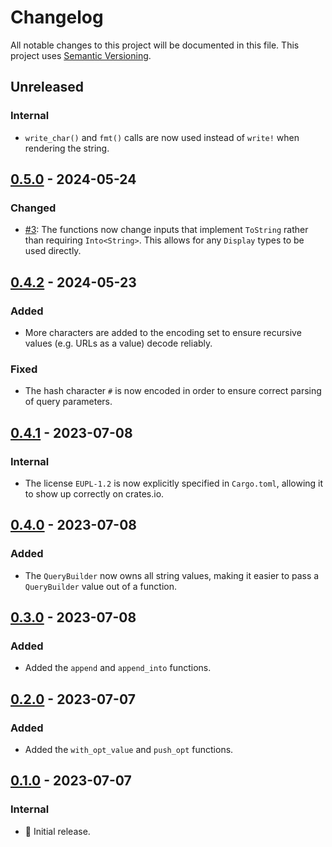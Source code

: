 # Changelog

All notable changes to this project will be documented in this file.
This project uses [Semantic Versioning](https://semver.org/spec/v2.0.0.html).

## Unreleased

### Internal

- `write_char()` and `fmt()` calls are now used instead of `write!` when rendering the string.

## [0.5.0] - 2024-05-24

[0.5.0]: https://github.com/sunsided/query-string-builder/releases/tag/v0.5.0

### Changed

- [#3](https://github.com/sunsided/query-string-builder/pull/3):
  The functions now change inputs that implement `ToString` rather than requiring `Into<String>`.
  This allows for any `Display` types to be used directly.

## [0.4.2] - 2024-05-23

[0.4.2]: https://github.com/sunsided/query-string-builder/releases/tag/v0.4.2

### Added

- More characters are added to the encoding set to ensure recursive values
  (e.g. URLs as a value) decode reliably.

### Fixed

- The hash character `#` is now encoded in order to ensure correct parsing of query parameters.

## [0.4.1] - 2023-07-08

[0.4.1]: https://github.com/sunsided/query-string-builder/releases/tag/0.4.1

### Internal

- The license `EUPL-1.2` is now explicitly specified in `Cargo.toml`, allowing it to show up correctly on crates.io.

## [0.4.0] - 2023-07-08

[0.4.0]: https://github.com/sunsided/query-string-builder/releases/tag/0.4.0

### Added

- The `QueryBuilder` now owns all string values, making it easier to pass
  a `QueryBuilder` value out of a function.

## [0.3.0] - 2023-07-08

### Added

- Added the `append` and `append_into` functions.

## [0.2.0] - 2023-07-07

### Added

- Added the `with_opt_value` and `push_opt` functions.

## [0.1.0] - 2023-07-07

### Internal

- 🎉 Initial release.

[0.3.0]: https://github.com/sunsided/query-string-builder/releases/tag/0.3.0

[0.2.0]: https://github.com/sunsided/query-string-builder/releases/tag/0.2.0

[0.1.0]: https://github.com/sunsided/query-string-builder/releases/tag/0.1.0
